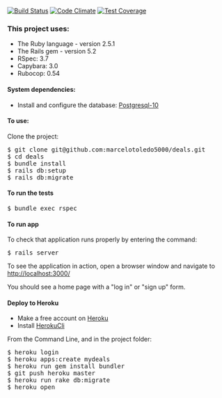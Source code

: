 [![Build Status](https://api.travis-ci.org/marcelotoledo5000/deals.svg?branch=master)](https://travis-ci.org/marcelotoledo5000/deals.svg?branch=master)
[![Code Climate](https://codeclimate.com/github/marcelotoledo5000/deals.svg)](https://codeclimate.com/github/marcelotoledo5000/deals)
[![Test Coverage](https://api.codeclimate.com/v1/badges/ee89b0339d22fa938cd5/test_coverage)](https://codeclimate.com/github/marcelotoledo5000/deals/test_coverage)


<h3>This project uses:</h3>

* The Ruby language - version 2.5.1
* The Rails gem - version 5.2
* RSpec: 3.7
* Capybara: 3.0
* Rubocop: 0.54

<h4>System dependencies:</h4>

* Install and configure the database: [Postgresql-10](https://www.postgresql.org/download/)

<h4>To use:</h4>

Clone the project:

<pre>
$ git clone git@github.com:marcelotoledo5000/deals.git
$ cd deals
$ bundle install
$ rails db:setup
$ rails db:migrate
</pre>

<h4>To run the tests</h4>

<pre>
$ bundle exec rspec
</pre>

<h4>To run app</h4>

To check that application runs properly by entering the command:

<pre>
$ rails server
</pre>

To see the application in action, open a browser window and navigate to [http://localhost:3000/](http://localhost:3000.)

You should see a home page with a "log in" or "sign up" form.

<h4>Deploy to Heroku</h4>

* Make a free account on [Heroku](https://www.heroku.com/)
* Install [HerokuCli](https://devcenter.heroku.com/articles/heroku-cli)

From the Command Line, and in the project folder:

<pre>
$ heroku login
$ heroku apps:create mydeals
$ heroku run gem install bundler
$ git push heroku master
$ heroku run rake db:migrate
$ heroku open
</pre>

